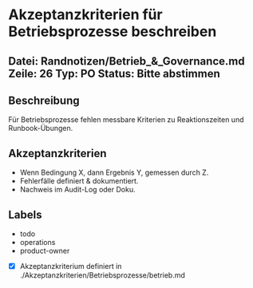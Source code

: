 # Akzeptanzkriterien für Betriebsprozesse beschreiben
Datei: Randnotizen/Betrieb_&_Governance.md
Zeile: 26
Typ: PO
Status: Bitte abstimmen
---

## Beschreibung
Für Betriebsprozesse fehlen messbare Kriterien zu Reaktionszeiten und Runbook-Übungen.

## Akzeptanzkriterien
- Wenn Bedingung X, dann Ergebnis Y, gemessen durch Z.
- Fehlerfälle definiert & dokumentiert.
- Nachweis im Audit-Log oder Doku.

## Labels
- todo
- operations
- product-owner

- [x] Akzeptanzkriterium definiert in ./Akzeptanzkriterien/Betriebsprozesse/betrieb.md
